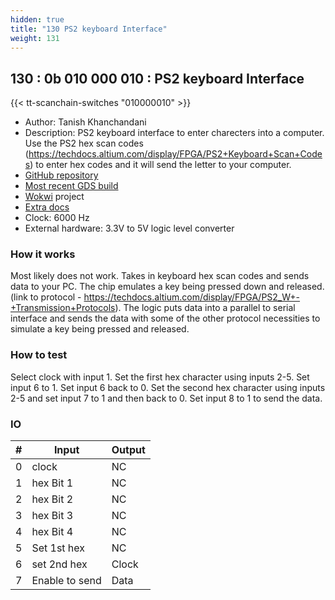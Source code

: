 ```yaml
---
hidden: true
title: "130 PS2 keyboard Interface"
weight: 131
---
```


## 130 : 0b 010 000 010 : PS2 keyboard Interface

{{< tt-scanchain-switches "010000010" >}}

* Author: Tanish Khanchandani
* Description: PS2 keyboard interface to enter charecters into a computer. Use the PS2 hex scan codes (https://techdocs.altium.com/display/FPGA/PS2+Keyboard+Scan+Codes) to enter hex codes and it will send the letter to your computer.
* [GitHub repository](https://github.com/tanishnk/Tiny-Tapeout-2-submission-Tanish-k)
* [Most recent GDS build](https://github.com/tanishnk/Tiny-Tapeout-2-submission-Tanish-k/actions/runs/3602672487)
* [Wokwi](https://wokwi.com/projects/349934460979905106) project
* [Extra docs]()
* Clock: 6000 Hz
* External hardware: 3.3V to 5V logic level converter



### How it works

Most likely does not work. Takes in keyboard hex scan codes and sends data to your PC. The chip emulates a key being pressed down and released. (link to protocol - https://techdocs.altium.com/display/FPGA/PS2_W+-+Transmission+Protocols). The logic puts data into a parallel to serial interface and sends the data with some of the other protocol necessities to simulate a key being pressed and released.

### How to test

Select clock with input 1. Set the first hex character using inputs 2-5. Set input 6 to 1. Set input 6 back to 0. Set the second hex character using inputs 2-5 and set input 7 to 1 and then back to 0. Set input 8 to 1 to send the data.

### IO

| # | Input        | Output       |
|---|--------------|--------------|
| 0 | clock  | NC |
| 1 | hex Bit 1  | NC |
| 2 | hex Bit 2  | NC |
| 3 | hex Bit 3  | NC |
| 4 | hex Bit 4  | NC |
| 5 | Set 1st hex  | NC |
| 6 | set 2nd hex  | Clock |
| 7 | Enable to send  | Data |

